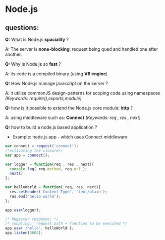 Node.js
====

questions:
----
 **Q:**  What is Node.js **spaciality** ?
 
 A:  The server is **none-blocking**: request being qued and handled one after another.

**Q:**  Why is Node.js so **fast** ?

 A:  its code is a compiled binary (using **V8 engine**) 

**Q:**  How Node.js manage javascript on the server ?

 A:  it utilize commonJS design-patterns for scoping code using namespaces *(Keywords: require(),exports,module)*

  **Q:**  how is it possible to extend the Node.js core module: **http** ?
  
  A:  using middleware such as: **Connect** *(Keywords: req , res , next)*

  **Q:** how to build a node.js based application ?
 
- Example: node.js app - which uses Connect middleware 
```javascript
var connect = request('connect');
/*ectivating the closure*/
var app = connect();   

var logger = function(req , res , next){
  console.log( req.method, req.url );
  next();
};

var helloWorld = function( req, res, next){
  res.setHeader('Content-Type', 'text/plain');
  res.end('hello world');
};

app.use(logger);

/* Register response: */
/* coupling:  request path + function to be executed */
app.use('/hello', helloWorld ); 
app.listen(3000);
```
